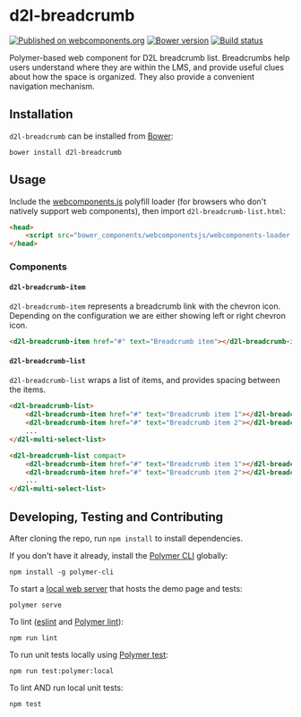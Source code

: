 # d2l-breadcrumb
[![Published on webcomponents.org](https://img.shields.io/badge/webcomponents.org-published-blue.svg)](https://www.webcomponents.org/element/BrightspaceUI/breadcrumb)
[![Bower version][bower-image]][bower-url]
[![Build status][ci-image]][ci-url]

Polymer-based web component for D2L breadcrumb list.
Breadcrumbs help users understand where they are within the LMS, and provide useful clues about how the space is organized. They also provide a convenient navigation mechanism.

## Installation

`d2l-breadcrumb` can be installed from [Bower][bower-url]:
```shell
bower install d2l-breadcrumb
```

## Usage

Include the [webcomponents.js](http://webcomponents.org/polyfills/) polyfill loader (for browsers who don't natively support web components), then import `d2l-breadcrumb-list.html`:

```html
<head>
	<script src="bower_components/webcomponentsjs/webcomponents-loader.js"></script>
</head>
```

### Components

#### `d2l-breadcrumb-item`

 `d2l-breadcrumb-item` represents a breadcrumb link with the chevron icon. Depending on the configuration we are either showing left or right chevron icon.

```html
<d2l-breadcrumb-item href="#" text="Breadcrumb item"></d2l-breadcrumb-item>
```

#### `d2l-breadcrumb-list`

`d2l-breadcrumb-list` wraps a list of items, and provides spacing between the items.

```html
<d2l-breadcrumb-list>
	<d2l-breadcrumb-item href="#" text="Breadcrumb item 1"></d2l-breadcrumb-item>
	<d2l-breadcrumb-item href="#" text="Breadcrumb item 2"></d2l-breadcrumb-item>
	...
</d2l-multi-select-list>
```

```html
<d2l-breadcrumb-list compact>
	<d2l-breadcrumb-item href="#" text="Breadcrumb item 1"></d2l-breadcrumb-item>
	<d2l-breadcrumb-item href="#" text="Breadcrumb item 2"></d2l-breadcrumb-item>
	...
</d2l-multi-select-list>
```

## Developing, Testing and Contributing

After cloning the repo, run `npm install` to install dependencies.

If you don't have it already, install the [Polymer CLI](https://www.polymer-project.org/3.0/docs/tools/polymer-cli) globally:

```shell
npm install -g polymer-cli
```

To start a [local web server](https://www.polymer-project.org/3.0/docs/tools/polymer-cli-commands#serve) that hosts the demo page and tests:

```shell
polymer serve
```

To lint ([eslint](http://eslint.org/) and [Polymer lint](https://www.polymer-project.org/3.0/docs/tools/polymer-cli-commands#lint)):

```shell
npm run lint
```

To run unit tests locally using [Polymer test](https://www.polymer-project.org/3.0/docs/tools/polymer-cli-commands#tests):

```shell
npm run test:polymer:local
```

To lint AND run local unit tests:

```shell
npm test
```

[bower-url]: http://bower.io/search/?q=d2l-breadcrumb
[bower-image]: https://badge.fury.io/bo/d2l-breadcrumb.svg
[ci-url]: https://travis-ci.org/BrightspaceUI/breadcrumb
[ci-image]: https://travis-ci.org/BrightspaceUI/breadcrumb.svg?branch=master
[design.d2l-url]: http://design.d2l/components/tags/
